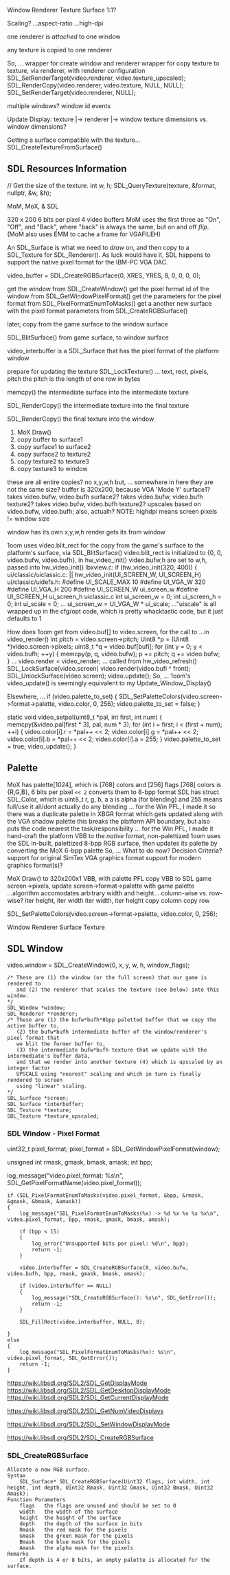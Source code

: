 


Window
Renderer
Texture
Surface
1:1?

Scaling?
...aspect-ratio
...high-dpi

one renderer is *attached* to one window

any texture is copied to one renderer

So, ...
    wrapper for create window and renderer
    wrapper for copy texture to texture, via renderer, with renderer configuration
        SDL_SetRenderTarget(video.renderer, video.texture_upscaled);
        SDL_RenderCopy(video.renderer, video.texture, NULL, NULL);
        SDL_SetRenderTarget(video.renderer, NULL);

multiple windows?
    window id
    events

Update Display:
    texture |-> renderer |-> window
    texture dimensions vs. window dimensions?



Getting a surface compatible with the texture...
    SDL_CreateTextureFromSurface()




## SDL Resources Information

// Get the size of the texture.
int w, h;
SDL_QueryTexture(texture, &format, nullptr, &w, &h);






MoM, MoX, & SDL

320 x 200
6 bits per pixel
4 video buffers
MoM uses the first three as "On", "Off", and "Back", where "back" is always the same, but on and off *flip*.
(MoM also uses EMM to cache a frame for VGAFILEH)

An SDL_Surface is what we need to *draw* on, and then copy to a SDL_Texture for SDL_Renderer().
As luck would have it, SDL happens to support the native pixel format for the IBM-PC VGA DAC.

video_buffer = SDL_CreateRGBSurface(0, XRES, YRES, 8, 0, 0, 0, 0);



get the window from SDL_CreateWindow()
get the pixel format id of the window from SDL_GetWindowPixelFormat()
get the parameters for the pixel format from SDL_PixelFormatEnumToMasks()
get a another new surface with the pixel format parameters from SDL_CreateRGBSurface()

later, copy from the game surface to the window surface

SDL_BlitSurface()
from game surface, to window surface

video_interbuffer is a SDL_Surface that has the pixel format of the platform window

prepare for updating the texture
SDL_LockTexture() ... text, rect, pixels, pitch
    the pitch is the length of one row in bytes

memcpy() the intermediate surface into the intermediate texture

SDL_RenderCopy() the intermediate texture into the final texture

SDL_RenderCopy() the final texture into the window



1) MoX Draw()
2) copy buffer to surface1
3) copy surface1 to surface2
4) copy surface2 to texture2
5) copy texture2 to texture3
6) copy texture3 to window

these are all entire copies? no x,y,w,h
but, ...
somewhere in here they are not the same size?
buffer is 320x200, because VGA 'Mode Y'
surface1? takes video.bufw, video.bufh
surface2? takes video.bufw, video.bufh
texture2? takes video.bufw, video.bufh
texture2? upscales based on video.bufw, video.bufh; also, actualh? NOTE: highdpi means screen pixels != window size

window has its own x,y,w,h
render gets its from window



1oom uses video.blit_rect for the copy from the game's surface to the platform's surface, via SDL_BlitSurface()
video.blit_rect is initialized to {0, 0, video.bufw, video.bufh}, in hw_video_init()
video.bufw,h are set to w,h, passed into hw_video_init()
    lbxview.c:    if (hw_video_init(320, 400)) {
    ui/classic/uiclassic.c:      || hw_video_init(UI_SCREEN_W, UI_SCREEN_H)
ui/classic/uidefs.h:
    #define UI_SCALE_MAX    10
    #define UI_VGA_W    320
    #define UI_VGA_H    200
    #define UI_SCREEN_W ui_screen_w
    #define UI_SCREEN_H ui_screen_h
    uiclassic.c
        int ui_screen_w = 0;
        int ui_screen_h = 0;
        int ui_scale = 0;
        ...
        ui_screen_w = UI_VGA_W * ui_scale;
..."uiscale" is all wrapped up in the cfg/opt code, which is pretty whacktastic code, but it just defaults to 1









How does 1oom get from video.buf[] to video.screen, for the call to 
...in video_render()
    int pitch = video.screen->pitch;
    Uint8 *p = (Uint8 *)video.screen->pixels;
    uint8_t *q = video.buf[bufi];
    for (int y = 0; y < video.bufh; ++y) {
        memcpy(p, q, video.bufw);
        p += pitch;
        q += video.bufw;
    }
...
video.render = video_render;
...
called from hw_video_refresh()
    SDL_LockSurface(video.screen)
    video.render(video.bufi ^ front);
    SDL_UnlockSurface(video.screen);
    video.update();
So, ...
    1oom's video_update() is seemingly equivalent to my Update_Window_Display()



Elsewhere, ...
    if (video.palette_to_set) {
        SDL_SetPaletteColors(video.screen->format->palette, video.color, 0, 256);
        video.palette_to_set = false;
    }

static void video_setpal(uint8_t *pal, int first, int num)
{
    memcpy(&video.pal[first * 3], pal, num * 3);
    for (int i = first; i < (first + num); ++i) {
        video.color[i].r = *pal++ << 2;
        video.color[i].g = *pal++ << 2;
        video.color[i].b = *pal++ << 2;
        video.color[i].a = 255;
    }
    video.palette_to_set = true;
    video_update();
}

## Palette
MoX has palette[1024], which is [768] colors and [256] flags
[768] colors is {R,G,B}, 6 bits per pixel
`<< 2` converts them to 8-bpp format
SDL has struct SDL_Color, which is uint8_t r, g, b, a
a is alpha (for blending) and 255 means full/use it all/dont actually do any blending
...
for the Win PFL, I made it so there was a duplicate palette in XBGR format
which gets updated along with the VGA shadow palette
this breaks the platform API boundary, but also puts the code nearest the task/responsibility
...
for the Win PFL, I made it hand-craft the platform VBB to the *native* format, non-palettized
1oom uses the SDL in-built, palettized 8-bpp RGB surface, then updates its palette by converting the MoX 6-bpp palette
So, ...
    What to do now?
        Decision Criteria?
            support for original SimTex VGA graphics format
            support for modern graphics format(s)?



MoX  Draw() to 320x200x1 VBB, with palette
PFL  copy VBB to SDL game screen->pixels, update screen->format->palette with game palette
...algorithm accomodates arbitrary width and height...
column-wise vs. row-wise?
    iter height, iter width
    iter width, iter height
    copy column
    copy row



SDL_SetPaletteColors(video.screen->format->palette, video.color, 0, 256);








Window
Renderer
Surface
Texture


## SDL Window

video.window = SDL_CreateWindow(0, x, y, w, h, window_flags);



    /* These are (1) the window (or the full screen) that our game is rendered to
       and (2) the renderer that scales the texture (see below) into this window.
    */
    SDL_Window *window;
    SDL_Renderer *renderer;
    /* These are (1) the bufw*bufh*8bpp paletted buffer that we copy the active buffer to,
       (2) the bufw*bufh intermediate buffer of the window/renderer's pixel format that
       we blit the former buffer to,
       (3) the intermediate bufw*bufh texture that we update with the intermediate's buffer data,
       and that we render into another texture (4) which is upscaled by an integer factor
       UPSCALE using "nearest" scaling and which in turn is finally rendered to screen
       using "linear" scaling.
    */
    SDL_Surface *screen;
    SDL_Surface *interbuffer;
    SDL_Texture *texture;
    SDL_Texture *texture_upscaled;


### SDL Window - Pixel Format

uint32_t pixel_format;
pixel_format = SDL_GetWindowPixelFormat(window);

unsigned int rmask, gmask, bmask, amask;
int bpp;

log_message("video.pixel_format: %s\n", SDL_GetPixelFormatName(video.pixel_format));

    if (SDL_PixelFormatEnumToMasks(video.pixel_format, &bpp, &rmask, &gmask, &bmask, &amask))
    {
        log_message("SDL_PixelFormatEnumToMasks(%x) -> %d %x %x %x %x\n", video.pixel_format, bpp, rmask, gmask, bmask, amask);

        if (bpp < 15)
        {
            log_error("Unsupported bits per pixel: %d\n", bpp);
            return -1;
        }

        video.interbuffer = SDL_CreateRGBSurface(0, video.bufw, video.bufh, bpp, rmask, gmask, bmask, amask);

        if (video.interbuffer == NULL)
        {
            log_message("SDL_CreateRGBSurface(): %s\n", SDL_GetError());
            return -1;
        }

        SDL_FillRect(video.interbuffer, NULL, 0);

    }
    else
    {
        log_message("SDL_PixelFormatEnumToMasks(%x): %s\n", video.pixel_format, SDL_GetError());
        return -1;
    }





https://wiki.libsdl.org/SDL2/SDL_GetDisplayMode
https://wiki.libsdl.org/SDL2/SDL_GetDesktopDisplayMode
https://wiki.libsdl.org/SDL2/SDL_GetCurrentDisplayMode

https://wiki.libsdl.org/SDL2/SDL_GetNumVideoDisplays


https://wiki.libsdl.org/SDL2/SDL_SetWindowDisplayMode

https://wiki.libsdl.org/SDL2/SDL_CreateRGBSurface


### SDL_CreateRGBSurface
    Allocate a new RGB surface.
    Syntax
        SDL_Surface* SDL_CreateRGBSurface(Uint32 flags, int width, int height, int depth, Uint32 Rmask, Uint32 Gmask, Uint32 Bmask, Uint32 Amask);
    Function Parameters
        flags	the flags are unused and should be set to 0
        width	the width of the surface
        height	the height of the surface
        depth	the depth of the surface in bits
        Rmask	the red mask for the pixels
        Gmask	the green mask for the pixels
        Bmask	the blue mask for the pixels
        Amask	the alpha mask for the pixels
    Remarks
        If depth is 4 or 8 bits, an empty palette is allocated for the surface.
